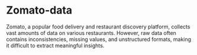 # Zomato-data
Zomato, a popular food delivery and restaurant discovery platform, collects vast amounts of data on various restaurants. However, raw data often contains inconsistencies, missing values, and unstructured formats, making it difficult to extract meaningful insights.
